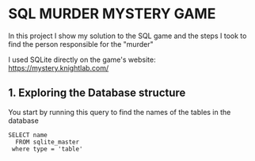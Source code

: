# SQL MURDER MYSTERY GAME

In this project I show my solution to the SQL game and the steps I took to find the person responsible for the "murder"

I used SQLite directly on the game's website: https://mystery.knightlab.com/

## 1. Exploring the Database structure

You start by running this query to find the names of the tables in the database

```
SELECT name 
  FROM sqlite_master
 where type = 'table'
```
